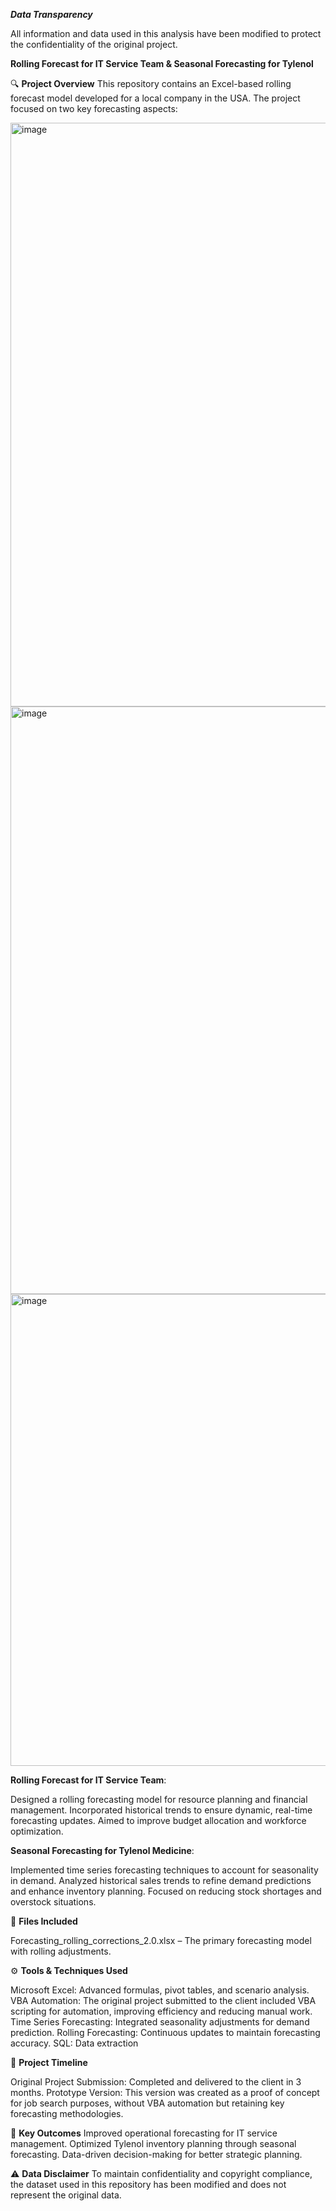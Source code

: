 _**Data Transparency**_

All information and data used in this analysis have been modified to protect the confidentiality of the original project.

**Rolling Forecast for IT Service Team & Seasonal Forecasting for Tylenol**

🔍 **Project Overview**
This repository contains an Excel-based rolling forecast model developed for a local company in the USA. The project focused on two key forecasting aspects:

<img width="934" alt="image" src="https://github.com/user-attachments/assets/c8ee8346-5306-4d90-9a15-32a4c486b4c2" />

<img width="940" alt="image" src="https://github.com/user-attachments/assets/988c325c-521b-4fd0-b795-a46e65855291" />

<img width="755" alt="image" src="https://github.com/user-attachments/assets/ee5a0652-c605-456d-a57f-c2a23eecdff2" />


**Rolling Forecast for IT Service Team**:

Designed a rolling forecasting model for resource planning and financial management.
Incorporated historical trends to ensure dynamic, real-time forecasting updates.
Aimed to improve budget allocation and workforce optimization.

**Seasonal Forecasting for Tylenol Medicine**:

Implemented time series forecasting techniques to account for seasonality in demand.
Analyzed historical sales trends to refine demand predictions and enhance inventory planning.
Focused on reducing stock shortages and overstock situations.

📂 **Files Included**

Forecasting_rolling_corrections_2.0.xlsx – The primary forecasting model with rolling adjustments.

⚙️ **Tools & Techniques Used**

Microsoft Excel: Advanced formulas, pivot tables, and scenario analysis.
VBA Automation: The original project submitted to the client included VBA scripting for automation, improving efficiency and reducing manual work.
Time Series Forecasting: Integrated seasonality adjustments for demand prediction.
Rolling Forecasting: Continuous updates to maintain forecasting accuracy.
SQL: Data extraction

📅 **Project Timeline**

Original Project Submission: Completed and delivered to the client in 3 months.
Prototype Version: This version was created as a proof of concept for job search purposes, without VBA automation but retaining key forecasting methodologies.

🚀 **Key Outcomes**
Improved operational forecasting for IT service management.
Optimized Tylenol inventory planning through seasonal forecasting.
Data-driven decision-making for better strategic planning.

⚠️ **Data Disclaimer**
To maintain confidentiality and copyright compliance, the dataset used in this repository has been modified and does not represent the original data.
